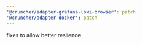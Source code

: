 ```yaml
---
'@cruncher/adapter-grafana-loki-browser': patch
'@cruncher/adapter-docker': patch
---
```


fixes to allow better reslience
